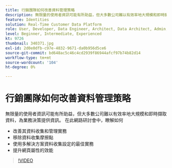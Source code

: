 ```yaml
---
title: 行銷團隊如何改善資料管理策略
description: 無限量的使用者資訊可能有所助益，但大多數公司難以有效率地大規模和即時擷取資料，為業務決策提供資訊。
feature: Identities
solution: Real-Time Customer Data Platform
role: User, Developer, Data Engineer, Architect, Data Architect, Admin, Leader
level: Beginner, Intermediate, Experienced
kt: 9726
thumbnail: 340371.jpg
exl-id: 2d0e0dfb-c97e-4832-9671-da0b956d5ce6
source-git-commit: bd648ac5c46c4cd2939f86944afcf97b74b82d14
workflow-type: tm+mt
source-wordcount: '104'
ht-degree: 0%

---
```


# 行銷團隊如何改善資料管理策略

無限量的使用者資訊可能有所助益，但大多數公司難以有效率地大規模和即時擷取資料，為業務決策提供資訊。 在此網路研討會中，瞭解如何

* 改善其資料收集和管理實務
* 移除資料收集摩擦點
* 使用多解決方案資料收集設定的最佳實務
* 提升網頁屬性的效能

>[!VIDEO](https://video.tv.adobe.com/v/340371/?quality=12&learn=on)
